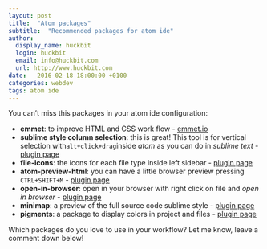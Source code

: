 ```yaml
---
layout: post
title:  "Atom packages"
subtitle:  "Recommended packages for atom ide"
author:
  display_name: huckbit
  login: huckbit
  email: info@huckbit.com
  url: http://www.huckbit.com
date:   2016-02-18 18:00:00 +0100
categories: webdev
tags: atom ide
---
```

You can’t miss this packages in your atom ide configuration:

- **emmet**: to improve HTML and CSS work flow - [emmet.io](http://emmet.io/)
- **sublime style column selection**: this is great! This tool is for vertical selection with`alt+click+drag`inside *atom* as you can do in *sublime text* - [plugin page](https://atom.io/packages/Sublime-Style-Column-Selection)
- **file-icons**: the icons for each file type inside left sidebar - [plugin page](https://atom.io/packages/file-icons)
- **atom-preview-html**: you can have a little browser preview pressing `CTRL+SHIFT+M` - [plugin page](https://atom.io/packages/atom-html-preview)
- **open-in-browser**: open in your browser with right click on file and *open in browser* - [plugin page](https://atom.io/packages/open-in-browser)
- **minimap**: a preview of the full source code sublime style - [plugin page](https://atom.io/packages/minimap)
- **pigments**: a package to display colors in project and files - [plugin page](https://atom.io/packages/pigments)

Which packages do you love to use in your workflow? Let me know, leave a comment down below!
